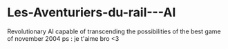 # Les-Aventuriers-du-rail---AI
Revolutionary AI capable of transcending the possibilities of the best game of november 2004
ps : je t'aime bro <3